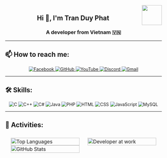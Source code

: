 <!-- Avatar -->
<img align="right" width="64" src="https://github.com/DuyPhatpeo.png" />

<!-- Tiêu đề -->
<h2 align="center">Hi 👋, I'm Tran Duy Phat</h2>
<h3 align="center">A developer from Vietnam 🇻🇳</h3>

---

## 📫 How to reach me:
<p align="center">
  <a href="https://www.facebook.com/DinoPeo2810" target="_blank">
    <img src="https://img.icons8.com/fluent/40/000000/facebook-new.png" alt="Facebook" />
  </a>
  <a href="https://github.com/DuyPhatpeo" target="_blank">
    <img src="https://img.icons8.com/fluent/40/000000/github.png" alt="GitHub" />
  </a>
  <a href="https://www.youtube.com/@dinopeo2810" target="_blank">
    <img src="https://img.icons8.com/fluent/40/000000/youtube-play.png" alt="YouTube" />
  </a>
  <a href="https://discord.gg/WpSaHUJJyB" target="_blank">
    <img src="https://img.icons8.com/color/40/000000/discord-logo.png" alt="Discord" />
  </a>
  <a href="mailto:phattranduy00@gmail.com" target="_blank">
    <img src="https://img.icons8.com/fluent/40/000000/gmail.png" alt="Gmail" />
  </a>
</p>

---

## 🛠️ Skills:
<p align="center">
  <img src="https://img.icons8.com/color/36/000000/c-programming.png" alt="C" />
  <img src="https://img.icons8.com/color/36/000000/c-plus-plus-logo.png" alt="C++" />
  <img src="https://img.icons8.com/color/36/000000/c-sharp-logo.png" alt="C#" />
  <img src="https://img.icons8.com/color/36/000000/java-coffee-cup-logo.png" alt="Java" />
  <img src="https://img.icons8.com/color/36/000000/php.png" alt="PHP" />
  <img src="https://img.icons8.com/color/36/000000/html-5.png" alt="HTML" />
  <img src="https://img.icons8.com/color/36/000000/css3.png" alt="CSS" />
  <img src="https://img.icons8.com/color/36/000000/javascript.png" alt="JavaScript" />
  <img src="https://img.icons8.com/color/36/000000/mysql-logo.png" alt="MySQL" />
</p>

---

## 🎯 Activities:
<table style="width:100%; border-collapse: separate; border-spacing: 10px;">
  <tr>
    <td style="width:50%; vertical-align: top;">
      <img src="https://github-readme-stats.vercel.app/api/top-langs/?username=DuyPhatpeo&bg_color=FFFFFF00&text_color=179fa3&layout=compact&langs_count=10&custom_title=Top%20ngôn%20ngữ%20được%20dùng" alt="Top Languages" width="100%" />
      <img src="https://github-readme-stats.vercel.app/api?username=DuyPhatpeo&bg_color=FFFFFF00&text_color=179fa3&show_icons=true&count_private=true&include_all_commits=true&custom_title=Hoạt%20động%20trên%20Github" alt="GitHub Stats" width="100%" />
    </td>
    <td style="width:50%; vertical-align: top;">
      <img src="https://cdn.dribbble.com/users/1059583/screenshots/4171367/coding-freak.gif" alt="Developer at work" width="100%" />
    </td>
  </tr>
</table>
